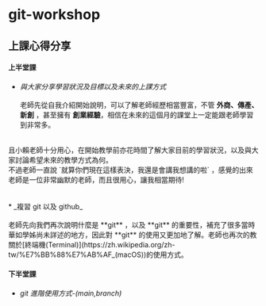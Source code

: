 # git-workshop

## 上課心得分享

#### 上半堂課

* _與大家分享學習狀況及目標以及未來的上課方式_
<br><br>
老師先從自我介紹開始說明，可以了解老師經歷相當豐富，不管 **外商、傳產、新創** ，甚至擁有 **創業經驗**，相信在未來的這個月的課堂上一定能跟老師學習到非常多。
<br>
且小賴老師十分用心，在開始教學前亦花時間了解大家目前的學習狀況，以及與大家討論希望未來的教學方式為何。
<br>
不過老師一直說 `就算你們現在這樣表決，我還是會講我想講的啦` ，感覺的出來老師是一位非常幽默的老師，而且很用心，讓我相當期待!
<br><br><br>
* _複習 git 以及 github_
<br><br>
老師先向我們再次說明什麼是 **git** ，以及 **git** 的重要性，補充了很多當時華如學姊尚未詳述的地方，因此對 **git** 的使用又更加地了解。老師也再次的教關於[終端機(Terminal)](https://zh.wikipedia.org/zh-tw/%E7%BB%88%E7%AB%AF_(macOS))的使用方式。
<br>


#### 下半堂課

* _git 進階使用方式-(main,branch)_
